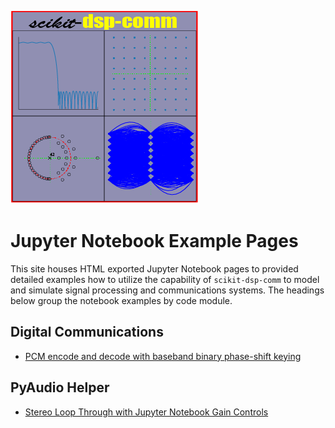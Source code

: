 ![Logo](images/logo.png)

# Jupyter Notebook Example Pages

This site houses HTML exported Jupyter Notebook pages to provided detailed examples how to utilize the capability of `scikit-dsp-comm` to model and simulate  signal processing and communications systems. The headings below group the notebook examples by code module.

## Digital Communications

* [PCM encode and decode with baseband binary phase-shift keying](example_notebooks/digitalcom/Comm_Systems.html)

## PyAudio Helper

* [Stereo Loop Through with Jupyter Notebook Gain Controls](example_notebooks/py_audio_helper/Stereo_Processing.html)

